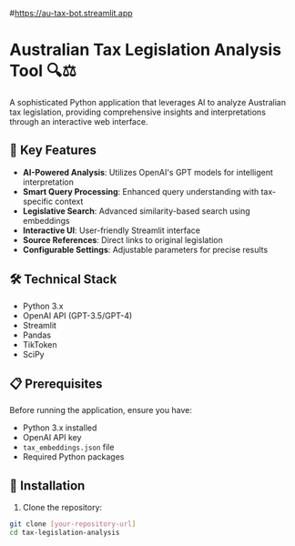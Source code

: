 #https://au-tax-bot.streamlit.app

# Australian Tax Legislation Analysis Tool 🔍⚖️

A sophisticated Python application that leverages AI to analyze Australian tax legislation, providing comprehensive insights and interpretations through an interactive web interface.

## 🌟 Key Features

- **AI-Powered Analysis**: Utilizes OpenAI's GPT models for intelligent interpretation
- **Smart Query Processing**: Enhanced query understanding with tax-specific context
- **Legislative Search**: Advanced similarity-based search using embeddings
- **Interactive UI**: User-friendly Streamlit interface
- **Source References**: Direct links to original legislation
- **Configurable Settings**: Adjustable parameters for precise results

## 🛠️ Technical Stack

- Python 3.x
- OpenAI API (GPT-3.5/GPT-4)
- Streamlit
- Pandas
- TikToken
- SciPy

## 📋 Prerequisites

Before running the application, ensure you have:

- Python 3.x installed
- OpenAI API key
- `tax_embeddings.json` file
- Required Python packages

## 🔧 Installation

1. Clone the repository:
```bash
git clone [your-repository-url]
cd tax-legislation-analysis
